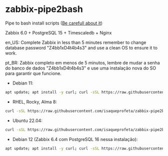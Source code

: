 # zabbix-pipe2bash

Pipe to bash install scripts ([Be carefull about it](https://0x46.net/thoughts/2019/04/27/piping-curl-to-shell/))

Zabbix 6.0 + PostgreSQL 15 + Timescaledb + Nginx 

en_US: Complete Zabbix in less than 5 minutes remember to change database password "Z4bb1xD4t4b4s3" and use a clean OS to ensure it to work.

pt_BR: Zabbix completo em menos de 5 minutos, lembre de mudar a senha do banco de dados "Z4bb1xD4t4b4s3" e use uma instalação nova do SO para garantir que funcione.

- Debian 11:

```sh
apt update; apt install -y curl; curl -sSL https://raw.githubusercontent.com/isaqueprofeta/zabbix-pipe2bash/main/zbx60_bullseye_pgtdb_nginx.sh | bash -s Z4bb1xD4t4b4s3
```

- RHEL, Rocky, Alma 8:

```sh
curl -sSL https://raw.githubusercontent.com/isaqueprofeta/zabbix-pipe2bash/main/zbx60_rh8_pgtdb_nginx.sh | bash -s Z4bb1xD4t4b4s3
```

- Ubuntu 22.04:

```sh
curl -sSL https://raw.githubusercontent.com/isaqueprofeta/zabbix-pipe2bash/main/zbx60_jammy_pgtdb_nginx.sh | bash -s M1nh4S3NH4D0BancoD3D4d05
```

- Debian 12 (Zabbix 6.4 com PostgreSQL 16 nessa instalação):

```sh
apt update; apt install -y curl; curl -sSL https://raw.githubusercontent.com/isaqueprofeta/zabbix-pipe2bash/main/zbx64_bookworm_pgtdb_nginx.sh | bash -s Z4bb1xD4t4b4s3
```

